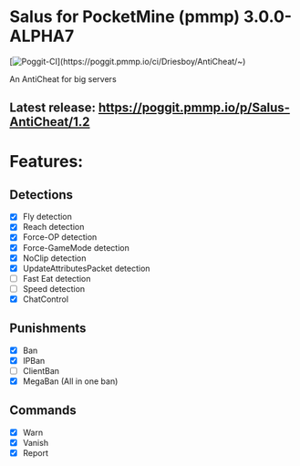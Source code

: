 # Salus for PocketMine (pmmp) 3.0.0-ALPHA7
[![Poggit-CI](https://poggit.pmmp.io/ci.shield/Driesboy/AntiCheat/~)](https://poggit.pmmp.io/ci/Driesboy/AntiCheat/~)

An AntiCheat for big servers

## Latest release: https://poggit.pmmp.io/p/Salus-AntiCheat/1.2

# Features:

## Detections
- [x] Fly detection
- [x] Reach detection
- [x] Force-OP detection
- [x] Force-GameMode detection
- [x] NoClip detection
- [x] UpdateAttributesPacket detection
- [ ] Fast Eat detection
- [ ] Speed detection
- [x] ChatControl

## Punishments   
- [x] Ban
- [x] IPBan
- [ ] ClientBan
- [x] MegaBan  (All in one ban)

## Commands   
- [x] Warn
- [x] Vanish
- [x] Report
